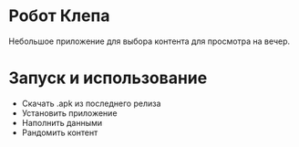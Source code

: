 # Робот Клепа

Небольшое приложение для выбора контента для просмотра на вечер.

# Запуск и использование
- Скачать .apk из последнего релиза
- Установить приложение
- Наполнить данными
- Рандомить контент
